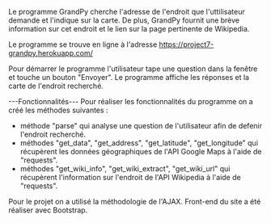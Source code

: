  Le programme GrandPy cherche l'adresse de l'endroit que l'uttilisateur demande 
et l'indique sur la carte. De plus, GrandPy fournit une brève information sur
cet endroit et le lien sur la page pertinente de Wikipedia.

 Le programme se trouve en ligne à l'adresse 
https://project7-grandpy.herokuapp.com/

 Pour démarrer le programme l'utilisateur tape une question dans la fenêtre et 
touche un bouton "Envoyer". Le programme affiche les réponses et la carte de 
l'endroit recherché.

---Fonctionnalités--- 
Pour réaliser les fonctionnalités du programme on a créé les méthodes suivantes :
- méthode "parse" 
qui analyse une question de l'utilisateur afin de defenir l'endroit recherché.
- méthodes "get_data", "get_address", "get_latitude", "get_longitude" 
qui récupèrent les données géographiques de l'API Google Maps 
à l'aide de "requests".
- méthodes "get_wiki_info", "get_wiki_extract", "get_wiki_url" 
qui récupèrent l'information sur l'endroit de l'API Wikipedia 
à l'aide de "requests".

Pour le projet on a utilisé la méthodologie de l'AJAX. 
Front-end du site a été réaliser avec Bootstrap.
